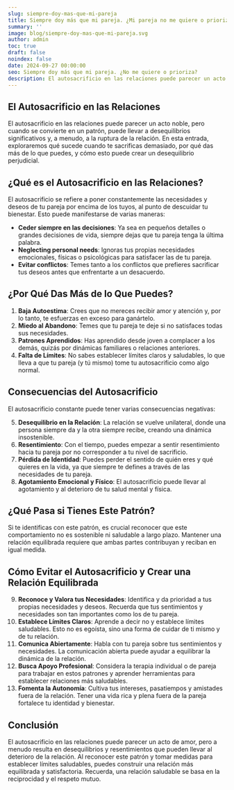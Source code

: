 ```yaml
---
slug: siempre-doy-mas-que-mi-pareja
title: Siempre doy más que mi pareja. ¿Mi pareja no me quiere o prioriza?
summary: ''
image: blog/siempre-doy-mas-que-mi-pareja.svg
author: admin
toc: true
draft: false
noindex: false
date: 2024-09-27 00:00:00
seo: Siempre doy más que mi pareja. ¿No me quiere o prioriza?
description: El autosacrificio en las relaciones puede parecer un acto noble, pero cuando se convierte en un patrón, puede llevar a desequilibrios significativos y…
---
```


## El Autosacrificio en las Relaciones

El autosacrificio en las relaciones puede parecer un acto noble, pero cuando se convierte en un patrón, puede llevar a desequilibrios significativos y, a menudo, a la ruptura de la relación. En esta entrada, exploraremos qué sucede cuando te sacrificas demasiado, por qué das más de lo que puedes, y cómo esto puede crear un desequilibrio perjudicial.

## ¿Qué es el Autosacrificio en las Relaciones?

El autosacrificio se refiere a poner constantemente las necesidades y deseos de tu pareja por encima de los tuyos, al punto de descuidar tu bienestar. Esto puede manifestarse de varias maneras:

- **Ceder siempre en las decisiones**: Ya sea en pequeños detalles o grandes decisiones de vida, siempre dejas que tu pareja tenga la última palabra.
- **Neglecting personal needs**: Ignoras tus propias necesidades emocionales, físicas o psicológicas para satisfacer las de tu pareja.
- **Evitar conflictos**: Temes tanto a los conflictos que prefieres sacrificar tus deseos antes que enfrentarte a un desacuerdo.

## ¿Por Qué Das Más de lo Que Puedes?

1. **Baja Autoestima**: Crees que no mereces recibir amor y atención y, por lo tanto, te esfuerzas en exceso para ganártelo.
2. **Miedo al Abandono**: Temes que tu pareja te deje si no satisfaces todas sus necesidades.
3. **Patrones Aprendidos**: Has aprendido desde joven a complacer a los demás, quizás por dinámicas familiares o relaciones anteriores.
4. **Falta de Límites**: No sabes establecer límites claros y saludables, lo que lleva a que tu pareja (y tú mismo) tome tu autosacrificio como algo normal.

## Consecuencias del Autosacrificio

El autosacrificio constante puede tener varias consecuencias negativas:

5. **Desequilibrio en la Relación**: La relación se vuelve unilateral, donde una persona siempre da y la otra siempre recibe, creando una dinámica insostenible.
6. **Resentimiento**: Con el tiempo, puedes empezar a sentir resentimiento hacia tu pareja por no corresponder a tu nivel de sacrificio.
7. **Pérdida de Identidad**: Puedes perder el sentido de quién eres y qué quieres en la vida, ya que siempre te defines a través de las necesidades de tu pareja.
8. **Agotamiento Emocional y Físico**: El autosacrificio puede llevar al agotamiento y al deterioro de tu salud mental y física.

## ¿Qué Pasa si Tienes Este Patrón?

Si te identificas con este patrón, es crucial reconocer que este comportamiento no es sostenible ni saludable a largo plazo. Mantener una relación equilibrada requiere que ambas partes contribuyan y reciban en igual medida.

## Cómo Evitar el Autosacrificio y Crear una Relación Equilibrada

9. **Reconoce y Valora tus Necesidades**: Identifica y da prioridad a tus propias necesidades y deseos. Recuerda que tus sentimientos y necesidades son tan importantes como los de tu pareja.
10. **Establece Límites Claros**: Aprende a decir no y establece límites saludables. Esto no es egoísta, sino una forma de cuidar de ti mismo y de tu relación.
11. **Comunica Abiertamente**: Habla con tu pareja sobre tus sentimientos y necesidades. La comunicación abierta puede ayudar a equilibrar la dinámica de la relación.
12. **Busca Apoyo Profesional**: Considera la terapia individual o de pareja para trabajar en estos patrones y aprender herramientas para establecer relaciones más saludables.
13. **Fomenta la Autonomía**: Cultiva tus intereses, pasatiempos y amistades fuera de la relación. Tener una vida rica y plena fuera de la pareja fortalece tu identidad y bienestar.

## Conclusión

El autosacrificio en las relaciones puede parecer un acto de amor, pero a menudo resulta en desequilibrios y resentimientos que pueden llevar al deterioro de la relación. Al reconocer este patrón y tomar medidas para establecer límites saludables, puedes construir una relación más equilibrada y satisfactoria. Recuerda, una relación saludable se basa en la reciprocidad y el respeto mutuo.
